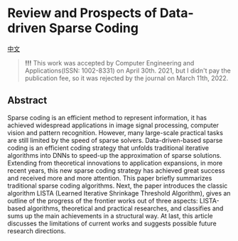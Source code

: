 # Review and Prospects of Data-driven Sparse Coding

[中文](Review_and_Prospects_of_Data-driven_Sparse_Coding.pdf)

> **!!!** This work was accepted by Computer Engineering and Applications(ISSN: 1002-8331) on April 30th. 2021, but I didn't pay the 
> publication fee, so it was rejected by the journal on March 11th, 2022.

## Abstract
Sparse coding is an efficient method to represent information, it has achieved widespread applications in image signal processing, 
computer vision and pattern recognition. However, many large-scale practical tasks are still limited by the speed of sparse solvers. 
Data-driven-based sparse coding is an efficient coding strategy that unfolds traditional iterative algorithms into DNNs to speed-up 
the approximation of sparse solutions. Extending from theoretical innovations to application expansions, in more recent years, 
this new sparse coding strategy has achieved great success and received more and more attention. This paper briefly summarizes 
traditional sparse coding algorithms. Next, the paper introduces the classic algorithm LISTA (Learned Iterative Shrinkage Threshold Algorithm), 
gives an outline of the progress of the frontier works out of three aspects: LISTA-based algorithms, theoretical and practical researches, 
and classifies and sums up the main achievements in a structural way. At last, this article discusses the limitations of current works and 
suggests possible future research directions.
